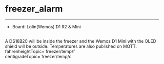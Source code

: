# freezer_alarm
---

- Board: Lolin(Wemos) D1 R2 & Mini
<br>
A DS18B20 will be inside the freezer and the Wemos D1 Mini with the OLED shield will be outside.
Temperatures are also published on MQTT:
  fahrenheightTopic= freezer/temp/f<br>
  centigradeTopic= freezer/temp/c
